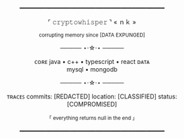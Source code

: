 <div align="center">

━━━━━━━━━━━━━━━━━━━━━━━━━━━━━━━━━━━━━━━━

⌜ 𝚌𝚛𝚢𝚙𝚝𝚘𝚠𝚑𝚒𝚜𝚙𝚎𝚛 ⌝
« ｎｋ »

<sub>corrupting memory since [DATA EXPUNGED]</sub>

───── ⋆⋅☆⋅⋆ ─────

ᴄᴏʀᴇ
   java  •  c++  •  typescript  •  react
ᴅᴀᴛᴀ  
   mysql  •  mongodb

───── ⋆⋅☆⋅⋆ ─────

ᴛʀᴀᴄᴇꜱ
   commits: [REDACTED]
   location: [CLASSIFIED]
   status: [COMPROMISED]

<sub>「 everything returns null in the end 」</sub>

━━━━━━━━━━━━━━━━━━━━━━━━━━━━━━━━━━━━━━━━

</div>
